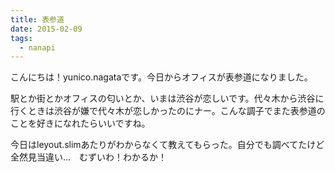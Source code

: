 ```yaml
---
title: 表参道
date: 2015-02-09
tags:
  - nanapi
---
```


こんにちは！yunico.nagataです。今日からオフィスが表参道になりました。

駅とか街とかオフィスの匂いとか、いまは渋谷が恋しいです。代々木から渋谷に行くときは渋谷が嫌で代々木が恋しかったのにナー。こんな調子でまた表参道のことを好きになれたらいいですね。

今日はleyout.slimあたりがわからなくて教えてもらった。自分でも調べてたけど全然見当違い…　むずいわ！わかるか！


